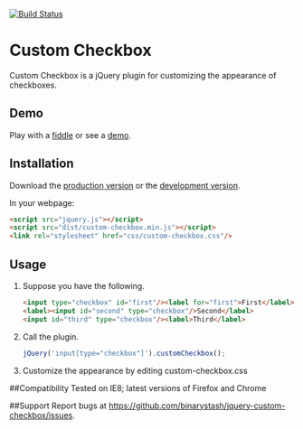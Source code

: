 [![Build Status](https://travis-ci.org/binarystash/jquery-custom-checkbox.svg?branch=master)](https://travis-ci.org/binarystash/jquery-custom-checkbox)

# Custom Checkbox

Custom Checkbox is a jQuery plugin for customizing the appearance of checkboxes.

## Demo

Play with a [fiddle](http://jsfiddle.net/binarystash/B32wj/) or see a [demo](http://www.binarystash.net/jquery-custom-checkbox).

## Installation

Download the [production version][min] or the [development version][max].

[min]: https://raw.github.com/binarystash/jquery-custom-checkbox/master/dist/jquery.custom-checkbox.min.js
[max]: https://raw.github.com/binarystash/jquery-custom-checkbox/master/dist/jquery.custom-checkbox.js

In your webpage:

```html
<script src="jquery.js"></script>
<script src="dist/custom-checkbox.min.js"></script>
<link rel="stylesheet" href="css/custom-checkbox.css"/>
```
## Usage

1. Suppose you have the following.
	
	```html
	<input type="checkbox" id="first"/><label for="first">First</label>
    <label><input id="second" type="checkbox"/>Second</label>
    <input id="third" type="checkbox"/><label>Third</label>
    ```

2. Call the plugin.

	```javascript
	jQuery('input[type="checkbox"]').customCheckbox();
	```

3. Customize the appearance by editing custom-checkbox.css

##Compatibility
Tested on IE8; latest versions of Firefox and Chrome

##Support
Report bugs at https://github.com/binarystash/jquery-custom-checkbox/issues.